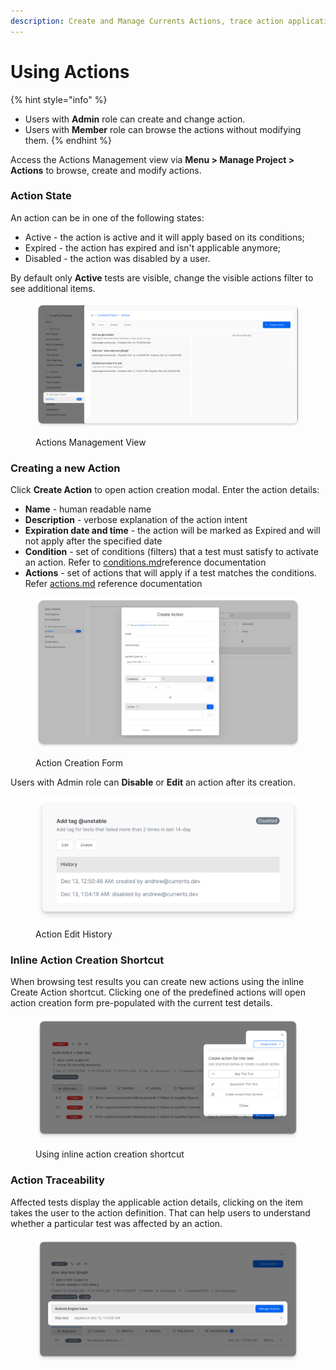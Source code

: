 ```yaml
---
description: Create and Manage Currents Actions, trace action applications and outcomes
---
```


# Using Actions

{% hint style="info" %}
* Users with **Admin** role can create and change action.&#x20;
* Users with **Member** role can browse the actions without modifying them.
{% endhint %}

Access the Actions Management view via **Menu > Manage Project > Actions** to browse, create and modify actions.

### Action State

An action can be in one of the following states:

* Active - the action is active and it will apply based on its conditions;
* Expired - the action has expired and isn't applicable anymore;
* Disabled - the action was disabled by a user.

By default only **Active** tests are visible, change the visible actions filter to see additional items.

<figure><img src="../../.gitbook/assets/currents-2024-12-13-00.54.40@2x.png" alt=""><figcaption><p>Actions Management View</p></figcaption></figure>

### Creating a new Action

Click **Create Action** to open action creation modal. Enter the action details:

* **Name** - human readable name
* **Description** - verbose explanation of the action intent
* **Expiration date and time** - the action will be marked as Expired and will not apply after the specified date
* **Condition** - set of conditions (filters) that a test must satisfy to activate an action. Refer to [conditions.md](reference/conditions.md "mention")reference documentation
* **Actions** - set of actions that will apply if a test matches the conditions. Refer [actions.md](reference/actions.md "mention") reference documentation

<figure><img src="../../.gitbook/assets/currents-2024-12-13-01.02.46@2x.png" alt=""><figcaption><p>Action Creation Form</p></figcaption></figure>

Users with Admin role can **Disable** or **Edit** an action after its creation.&#x20;

<figure><img src="../../.gitbook/assets/currents-2024-12-13-01.04.34@2x.png" alt=""><figcaption><p>Action Edit History</p></figcaption></figure>

### Inline Action Creation Shortcut

When browsing test results you can create new actions using the inline Create Action shortcut. Clicking one of the predefined actions will open action creation form pre-populated with the current test details.

<figure><img src="../../.gitbook/assets/currents-2024-12-13-01.07.15@2x.png" alt=""><figcaption><p>Using inline action creation shortcut</p></figcaption></figure>

### Action Traceability

Affected tests display the applicable action details, clicking on the item takes the user to the action definition. That can help users to understand whether a particular test was affected by an action.

<figure><img src="../../.gitbook/assets/currents-2024-12-13-01.13.25@2x.png" alt=""><figcaption></figcaption></figure>

